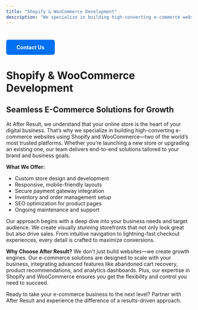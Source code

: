 ```yaml
---
title: "Shopify & WooCommerce Development"
description: "We specialize in building high-converting e-commerce websites using Shopify and WooCommerce—two of the world’s most trusted platforms"
---
```

<a href="/contact" style="
  display: inline-block;
  padding: 12px 28px;
  background-color: #0070f3;
  color: #fff;
  border-radius: 6px;
  text-decoration: none;
  font-weight: bold;
  margin-top: 24px;
  transition: background 0.2s;
">
  Contact Us
</a>


# Shopify & WooCommerce Development

## Seamless E-Commerce Solutions for Growth

At After Result, we understand that your online store is the heart of your digital business. That’s why we specialize in building high-converting e-commerce websites using Shopify and WooCommerce—two of the world’s most trusted platforms. Whether you’re launching a new store or upgrading an existing one, our team delivers end-to-end solutions tailored to your brand and business goals.

**What We Offer:**
- Custom store design and development
- Responsive, mobile-friendly layouts
- Secure payment gateway integration
- Inventory and order management setup
- SEO optimization for product pages
- Ongoing maintenance and support

Our approach begins with a deep dive into your business needs and target audience. We create visually stunning storefronts that not only look great but also drive sales. From intuitive navigation to lightning-fast checkout experiences, every detail is crafted to maximize conversions.

**Why Choose After Result?**
We don’t just build websites—we create growth engines. Our e-commerce solutions are designed to scale with your business, integrating advanced features like abandoned cart recovery, product recommendations, and analytics dashboards. Plus, our expertise in Shopify and WooCommerce ensures you get the flexibility and control you need to succeed.

Ready to take your e-commerce business to the next level? Partner with After Result and experience the difference of a results-driven approach.
